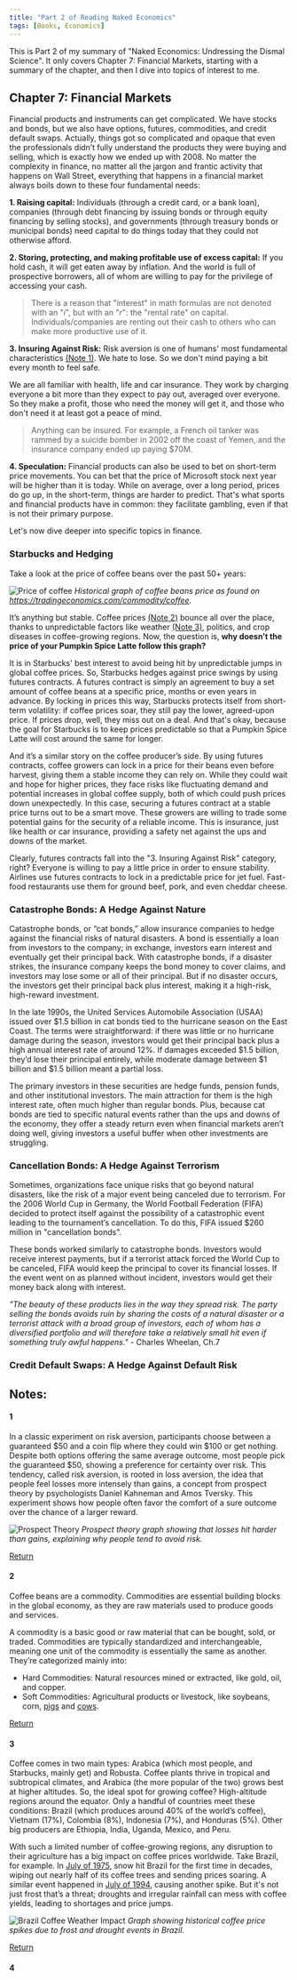 ```yaml
---
title: "Part 2 of Reading Naked Economics"
tags: [Books, Economics]
---
```


This is Part 2 of my summary of "Naked Economics: Undressing the Dismal Science". It only covers Chapter 7: Financial Markets, starting with a summary of the chapter, and then I dive into topics of interest to me.


## Chapter 7: Financial Markets

Financial products and instruments can get complicated. We have stocks and bonds, but we also have options, futures, commodities, and credit default swaps. Actually, things got so complicated and opaque that even the professionals didn’t fully understand the products they were buying and selling, which is exactly how we ended up with 2008. No matter the complexity in finance, no matter all the jargon and frantic activity that happens on Wall Street, everything that happens in a financial market always boils down to these four fundamental needs:

**1. Raising capital:** Individuals (through a credit card, or a bank loan), companies (through debt financing by issuing bonds or through equity financing by selling stocks), and governments (through treasury bonds or municipal bonds) need capital to do things today that they could not otherwise afford.

**2. Storing, protecting, and making profitable use of excess capital:**  If you hold cash, it will get eaten away by inflation. And the world is full of prospective borrowers, all of whom are willing to pay for the privilege of accessing your cash. 

> There is a reason that "interest" in math formulas are not denoted with an "*i*", but with an "*r*": the "rental rate" on capital. Individuals/companies are renting out their cash to others who can make more productive use of it. 

**3. Insuring Against Risk:** Risk aversion is one of humans' most fundamental characteristics [(Note 1)](#1). We hate to lose. So we don't mind paying a bit every month to feel safe. 

We are all familiar with health, life and car insurance. They work by charging everyone a bit more than they expect to pay out, averaged over everyone. So they make a profit, those who need the money will get it, and those who don't need it at least got a peace of mind.

> Anything can be insured. For example, a French oil tanker was rammed by a suicide bomber in 2002 off the coast of Yemen, and the insurance company ended up paying $70M.

**4. Speculation:** Financial products can also be used to bet on short-term price movements. You can bet that the price of Microsoft stock next year will be higher than it is today. While on average, over a long period, prices do go up, in the short-term, things are harder to predict. That's what sports and financial products have in common: they facilitate gambling, even if that is not their primary purpose.

Let's now dive deeper into specific topics in finance.

### Starbucks and Hedging

Take a look at the price of coffee beans over the past 50+ years:

![Price of coffee](../images/naked-econ/coffee-price.PNG)
*Historical graph of coffee beans price as found on https://tradingeconomics.com/commodity/coffee.*

It’s anything but stable. Coffee prices [(Note 2)](#2) bounce all over the place, thanks to unpredictable factors like weather [(Note 3)](#3), politics, and crop diseases in coffee-growing regions. Now, the question is, **why doesn’t the price of your Pumpkin Spice Latte follow this graph?**

It is in Starbucks' best interest to avoid being hit by unpredictable jumps in global coffee prices. So, Starbucks hedges against price swings by using futures contracts. A futures contract is simply an agreement to buy a set amount of coffee beans at a specific price, months or even years in advance. By locking in prices this way, Starbucks protects itself from short-term volatility: if coffee prices soar, they still pay the lower, agreed-upon price. If prices drop, well, they miss out on a deal. And that's okay, because the goal for Starbucks is to keep prices predictable so that a Pumpkin Spice Latte will cost around the same for longer.

And it’s a similar story on the coffee producer’s side. By using futures contracts, coffee growers can lock in a price for their beans even before harvest, giving them a stable income they can rely on. While they could wait and hope for higher prices, they face risks like fluctuating demand and potential increases in global coffee supply, both of which could push prices down unexpectedly. In this case, securing a futures contract at a stable price turns out to be a smart move. These growers are willing to trade some potential gains for the security of a reliable income. This is insurance, just like health or car insurance, providing a safety net against the ups and downs of the market.

Clearly, futures contracts fall into the "3. Insuring Against Risk" category, right? Everyone is willing to pay a little price in order to ensure stability. Airlines use futures contracts to lock in a predictable price for jet fuel. Fast-food restaurants use them for ground beef, pork, and even cheddar cheese.

### Catastrophe Bonds: A Hedge Against Nature

Catastrophe bonds, or “cat bonds,” allow insurance companies to hedge against the financial risks of natural disasters. A bond is essentially a loan from investors to the company; in exchange, investors earn interest and eventually get their principal back. With catastrophe bonds, if a disaster strikes, the insurance company keeps the bond money to cover claims, and investors may lose some or all of their principal. But if no disaster occurs, the investors get their principal back plus interest, making it a high-risk, high-reward investment.

In the late 1990s, the United Services Automobile Association (USAA) issued over \$1.5 billion in cat bonds tied to the hurricane season on the East Coast. The terms were straightforward: if there was little or no hurricane damage during the season, investors would get their principal back plus a high annual interest rate of around 12%. If damages exceeded \$1.5 billion, they’d lose their principal entirely, while moderate damage between \$1 billion and \$1.5 billion meant a partial loss.

The primary investors in these securities are hedge funds, pension funds, and other institutional investors. The main attraction for them is the high interest rate, often much higher than regular bonds. Plus, because cat bonds are tied to specific natural events rather than the ups and downs of the economy, they offer a steady return even when financial markets aren’t doing well, giving investors a useful buffer when other investments are struggling.

### Cancellation Bonds: A Hedge Against Terrorism

Sometimes, organizations face unique risks that go beyond natural disasters, like the risk of a major event being canceled due to terrorism. For the 2006 World Cup in Germany, the World Football Federation (FIFA) decided to protect itself against the possibility of a catastrophic event leading to the tournament’s cancellation. To do this, FIFA issued $260 million in "cancellation bonds".

These bonds worked similarly to catastrophe bonds. Investors would receive interest payments, but if a terrorist attack forced the World Cup to be canceled, FIFA would keep the principal to cover its financial losses. If the event went on as planned without incident, investors would get their money back along with interest.

*"The beauty of these products lies in the way they spread risk. The party selling the bonds avoids ruin by sharing the costs of a natural disaster or a terrorist attack with a broad group of investors, each of whom has a diversified portfolio and will therefore take a relatively small hit even if something truly awful happens."* - Charles Wheelan, Ch.7

### Credit Default Swaps: A Hedge Against Default Risk



## Notes:

#### 1

In a classic experiment on risk aversion, participants choose between a guaranteed \$50 and a coin flip where they could win \$100 or get nothing. Despite both options offering the same average outcome, most people pick the guaranteed \$50, showing a preference for certainty over risk. This tendency, called risk aversion, is rooted in loss aversion, the idea that people feel losses more intensely than gains, a concept from prospect theory by psychologists Daniel Kahneman and Amos Tversky. This experiment shows how people often favor the comfort of a sure outcome over the chance of a larger reward.

![Prospect Theory](../images/naked-econ/Prospect-Theory.jpg)
*Prospect theory graph showing that losses hit harder than gains, explaining why people tend to avoid risk.*

[Return](#chapter-7-financial-markets)

#### 2

Coffee beans are a commodity. Commodities are essential building blocks in the global economy, as they are raw materials used to produce goods and services.

A commodity is a basic good or raw material that can be bought, sold, or traded. Commodities are typically standardized and interchangeable, meaning one unit of the commodity is essentially the same as another. They’re categorized mainly into:

- Hard Commodities: Natural resources mined or extracted, like gold, oil, and copper.
- Soft Commodities: Agricultural products or livestock, like soybeans, corn, [pigs](https://ca.investing.com/commodities/lean-hogs) and [cows](https://ca.investing.com/commodities/live-cattle).

[Return](#starbucks-and-hedging)

#### 3

Coffee comes in two main types: Arabica (which most people, and Starbucks, mainly get) and Robusta. Coffee plants thrive in tropical and subtropical climates, and Arabica (the more popular of the two) grows best at higher altitudes. So, the ideal spot for growing coffee? High-altitude regions around the equator. Only a handful of countries meet these conditions: Brazil (which produces around 40% of the world’s coffee), Vietnam (17%), Colombia (8%), Indonesia (7%), and Honduras (5%). Other big producers are Ethiopia, India, Uganda, Mexico, and Peru.

With such a limited number of coffee-growing regions, any disruption to their agriculture has a big impact on coffee prices worldwide. Take Brazil, for example. In [July of 1975](https://www.nytimes.com/1975/08/04/archives/frost-in-brazil-sending-coffee-prices-up-frost-in-brazil-raises.html), snow hit Brazil for the first time in decades, wiping out nearly half of its coffee trees and sending prices soaring. A similar event happened in [July of 1994](https://www.latimes.com/archives/la-xpm-1994-07-12-fi-14722-story.html), causing another spike. But it's not just frost that’s a threat; droughts and irregular rainfall can mess with coffee yields, leading to shortages and price jumps.

![Brazil Coffee Weather Impact](../images/naked-econ/brazil-coffee.PNG)
*Graph showing historical coffee price spikes due to frost and drought events in Brazil.*

[Return](#starbucks-and-hedging)

#### 4
